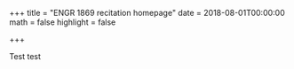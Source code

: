 +++
title = "ENGR 1869 recitation homepage"
date = 2018-08-01T00:00:00
math = false
highlight = false

+++

Test test
